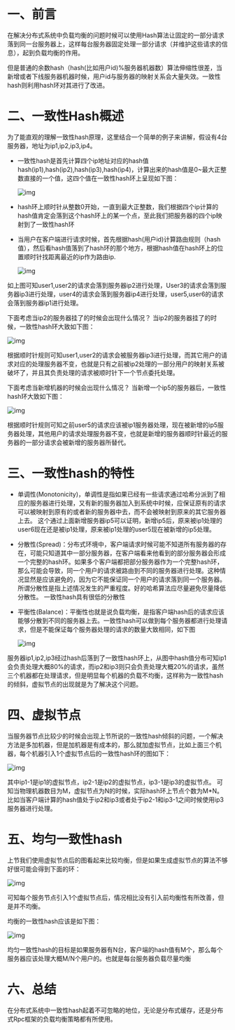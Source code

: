 # 一、前言

在解决分布式系统中负载均衡的问题时候可以使用Hash算法让固定的一部分请求落到同一台服务器上，这样每台服务器固定处理一部分请求（并维护这些请求的信息），起到负载均衡的作用。

但是普通的余数hash（hash(比如用户id)%服务器机器数）算法伸缩性很差，当新增或者下线服务器机器时候，用户id与服务器的映射关系会大量失效。一致性hash则利用hash环对其进行了改进。

# 二、一致性Hash概述

为了能直观的理解一致性hash原理，这里结合一个简单的例子来讲解，假设有4台服务器，地址为ip1,ip2,ip3,ip4。

- 一致性hash是首先计算四个ip地址对应的hash值
  hash(ip1),hash(ip2),hash(ip3),hash(ip4)，计算出来的hash值是0~最大正整数直接的一个值，这四个值在一致性hash环上呈现如下图：

   

  

  ![img](https://upload-images.jianshu.io/upload_images/5879294-161c2008bd57dac4.png?imageMogr2/auto-orient/strip|imageView2/2/w/721/format/webp)

  

- hash环上顺时针从整数0开始，一直到最大正整数，我们根据四个ip计算的hash值肯定会落到这个hash环上的某一个点，至此我们把服务器的四个ip映射到了一致性hash环

- 当用户在客户端进行请求时候，首先根据hash(用户id)计算路由规则（hash值），然后看hash值落到了hash环的那个地方，根据hash值在hash环上的位置顺时针找距离最近的ip作为路由ip.

   

  

  ![img](https://upload-images.jianshu.io/upload_images/5879294-0a70d106a4a17011.png?imageMogr2/auto-orient/strip|imageView2/2/w/731/format/webp)


如上图可知user1,user2的请求会落到服务器ip2进行处理，User3的请求会落到服务器ip3进行处理，user4的请求会落到服务器ip4进行处理，user5,user6的请求会落到服务器ip1进行处理。

下面考虑当ip2的服务器挂了的时候会出现什么情况？
当ip2的服务器挂了的时候，一致性hash环大致如下图：

 

![img](https://upload-images.jianshu.io/upload_images/5879294-0e71e72e998158ff.png?imageMogr2/auto-orient/strip|imageView2/2/w/763/format/webp)

根据顺时针规则可知user1,user2的请求会被服务器ip3进行处理，而其它用户的请求对应的处理服务器不变，也就是只有之前被ip2处理的一部分用户的映射关系被破坏了，并且其负责处理的请求被顺时针下一个节点委托处理。

下面考虑当新增机器的时候会出现什么情况？
当新增一个ip5的服务器后，一致性hash环大致如下图：

 

![img](https://upload-images.jianshu.io/upload_images/5879294-a29c3cf3375aa24d.png?imageMogr2/auto-orient/strip|imageView2/2/w/680/format/webp)

根据顺时针规则可知之前user5的请求应该被ip1服务器处理，现在被新增的ip5服务器处理，其他用户的请求处理服务器不变，也就是新增的服务器顺时针最近的服务器的一部分请求会被新增的服务器所替代。

# 三、一致性hash的特性

- 单调性(Monotonicity)，单调性是指如果已经有一些请求通过哈希分派到了相应的服务器进行处理，又有新的服务器加入到系统中时候，应保证原有的请求可以被映射到原有的或者新的服务器中去，而不会被映射到原来的其它服务器上去。 这个通过上面新增服务器ip5可以证明，新增ip5后，原来被ip1处理的user6现在还是被ip1处理，原来被ip1处理的user5现在被新增的ip5处理。

- 分散性(Spread)：分布式环境中，客户端请求时候可能不知道所有服务器的存在，可能只知道其中一部分服务器，在客户端看来他看到的部分服务器会形成一个完整的hash环。如果多个客户端都把部分服务器作为一个完整hash环，那么可能会导致，同一个用户的请求被路由到不同的服务器进行处理。这种情况显然是应该避免的，因为它不能保证同一个用户的请求落到同一个服务器。所谓分散性是指上述情况发生的严重程度。好的哈希算法应尽量避免尽量降低分散性。 一致性hash具有很低的分散性

- 平衡性(Balance)：平衡性也就是说负载均衡，是指客户端hash后的请求应该能够分散到不同的服务器上去。一致性hash可以做到每个服务器都进行处理请求，但是不能保证每个服务器处理的请求的数量大致相同，如下图

   

  

  ![img](https://upload-images.jianshu.io/upload_images/5879294-ef106669020d3773.png?imageMogr2/auto-orient/strip|imageView2/2/w/711/format/webp)

服务器ip1,ip2,ip3经过hash后落到了一致性hash环上，从图中hash值分布可知ip1会负责处理大概80%的请求，而ip2和ip3则只会负责处理大概20%的请求，虽然三个机器都在处理请求，但是明显每个机器的负载不均衡，这样称为一致性hash的倾斜，虚拟节点的出现就是为了解决这个问题。

# 四、虚拟节点

当服务器节点比较少的时候会出现上节所说的一致性hash倾斜的问题，一个解决方法是多加机器，但是加机器是有成本的，那么就加虚拟节点，比如上面三个机器，每个机器引入1个虚拟节点后的一致性hash环的图如下：

 

![img](https://upload-images.jianshu.io/upload_images/5879294-9b03a4dabeb1aa10.png?imageMogr2/auto-orient/strip|imageView2/2/w/707/format/webp)



其中ip1-1是ip1的虚拟节点，ip2-1是ip2的虚拟节点，ip3-1是ip3的虚拟节点。
可知当物理机器数目为M，虚拟节点为N的时候，实际hash环上节点个数为M*N。比如当客户端计算的hash值处于ip2和ip3或者处于ip2-1和ip3-1之间时候使用ip3服务器进行处理。

# 五、均匀一致性hash

上节我们使用虚拟节点后的图看起来比较均衡，但是如果生成虚拟节点的算法不够好很可能会得到下面的环：

 

![img](https://upload-images.jianshu.io/upload_images/5879294-8a3bc5d898a4993c.png?imageMogr2/auto-orient/strip|imageView2/2/w/731/format/webp)

 

可知每个服务节点引入1个虚拟节点后，情况相比没有引入前均衡性有所改善，但是并不均衡。

均衡的一致性hash应该是如下图：

 

![img](https://upload-images.jianshu.io/upload_images/5879294-4040d94d6b2f45ef.png?imageMogr2/auto-orient/strip|imageView2/2/w/681/format/webp)

均匀一致性hash的目标是如果服务器有N台，客户端的hash值有M个，那么每个服务器应该处理大概M/N个用户的。也就是每台服务器负载尽量均衡

# 六、总结

在分布式系统中一致性hash起着不可忽略的地位，无论是分布式缓存，还是分布式Rpc框架的负载均衡策略都有所使用。